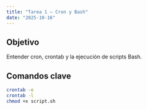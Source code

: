 ```yaml
---
title: "Tarea 1 — Cron y Bash"
date: "2025-10-16"
---
```


## Objetivo
Entender cron, crontab y la ejecución de scripts Bash.

## Comandos clave
```bash
crontab -e
crontab -l
chmod +x script.sh
```
